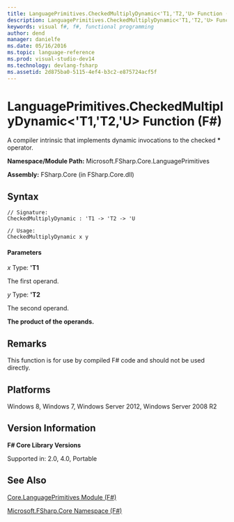 ```yaml
---
title: LanguagePrimitives.CheckedMultiplyDynamic<'T1,'T2,'U> Function (F#)
description: LanguagePrimitives.CheckedMultiplyDynamic<'T1,'T2,'U> Function (F#)
keywords: visual f#, f#, functional programming
author: dend
manager: danielfe
ms.date: 05/16/2016
ms.topic: language-reference
ms.prod: visual-studio-dev14
ms.technology: devlang-fsharp
ms.assetid: 2d875ba0-5115-4ef4-b3c2-e875724acf5f 
---
```


# LanguagePrimitives.CheckedMultiplyDynamic<'T1,'T2,'U> Function (F#)

A compiler intrinsic that implements dynamic invocations to the checked **&#42;** operator.

**Namespace/Module Path:** Microsoft.FSharp.Core.LanguagePrimitives

**Assembly:** FSharp.Core (in FSharp.Core.dll)


## Syntax

```
// Signature:
CheckedMultiplyDynamic : 'T1 -> 'T2 -> 'U

// Usage:
CheckedMultiplyDynamic x y
```

#### Parameters
*x*
Type: **'T1**


The first operand.


*y*
Type: **'T2**


The second operand.



**The product of the operands.**
## Remarks
This function is for use by compiled F# code and should not be used directly.


## Platforms
Windows 8, Windows 7, Windows Server 2012, Windows Server 2008 R2


## Version Information
**F# Core Library Versions**

Supported in: 2.0, 4.0, Portable




## See Also
[Core.LanguagePrimitives Module &#40;F&#35;&#41;](Core.LanguagePrimitives-Module-%5BFSharp%5D.md)

[Microsoft.FSharp.Core Namespace &#40;F&#35;&#41;](Microsoft.FSharp.Core-Namespace-%5BFSharp%5D.md)

